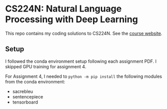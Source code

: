 # CS224N: Natural Language Processing with Deep Learning

This repo contains my coding solutions to CS224N. See the [course website](https://web.stanford.edu/class/archive/cs/cs224n/cs224n.1244/index.html).

## Setup

I followed the conda environment setup following each assignment PDF. I skipped GPU training for assignment 4.

For Assignment 4, I needed to `python -m pip install` the following modules from the conda environment:

* sacrebleu
* sentencepiece
* tensorboard

